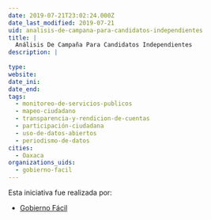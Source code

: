 ```yaml
---
date: 2019-07-21T23:02:24.000Z
date_last_modified: 2019-07-21
uid: analisis-de-campana-para-candidatos-independientes
title: |
  Análisis De Campaña Para Candidatos Independientes
description: |
  
type: 
website: 
date_ini: 
date_end: 
tags:
  - monitoreo-de-servicios-publicos
  - mapeo-ciudadano
  - transparencia-y-rendicion-de-cuentas
  - participación-ciudadana
  - uso-de-datos-abiertos
  - periodismo-de-datos
cities: 
  - Oaxaca
organizations_uids:
  - gobierno-facil
---
```


Esta iniciativa fue realizada por:

- [Gobierno Fácil](/organizaciones/gobierno-facil)
